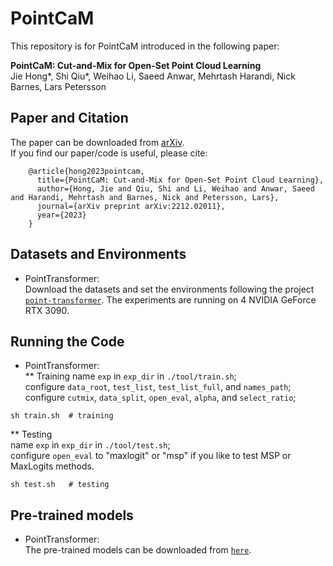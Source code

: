 # PointCaM
This repository is for PointCaM introduced in the following paper:  

**PointCaM: Cut-and-Mix for Open-Set Point Cloud Learning**  
Jie Hong*, Shi Qiu*, Weihao Li, Saeed Anwar, Mehrtash Harandi, Nick Barnes, Lars Petersson
## Paper and Citation
The paper can be downloaded from [arXiv](https://arxiv.org/abs/2212.02011).  
If you find our paper/code is useful, please cite:

        @article{hong2023pointcam,
          title={PointCaM: Cut-and-Mix for Open-Set Point Cloud Learning},
          author={Hong, Jie and Qiu, Shi and Li, Weihao and Anwar, Saeed and Harandi, Mehrtash and Barnes, Nick and Petersson, Lars},
          journal={arXiv preprint arXiv:2212.02011},
          year={2023}
        }
        
## Datasets and Environments
* PointTransformer: \
Download the datasets and set the environments following the project [```point-transformer```](https://github.com/POSTECH-CVLab/point-transformer). The experiments are running on 4 NVIDIA GeForce RTX 3090.

## Running the Code
* PointTransformer: \
** Training
name ```exp``` in ```exp_dir``` in ```./tool/train.sh```; \
configure ```data_root```, ```test_list```, ```test_list_full```, and ```names_path```; \
configure ```cutmix```, ```data_split```, ```open_eval```, ```alpha```, and ```select_ratio```;
```
sh train.sh  # training
```
** Testing \
name ```exp``` in ```exp_dir``` in ```./tool/test.sh```; \
configure ```open_eval``` to "maxlogit" or "msp" if you like to test MSP or MaxLogits methods.
```
sh test.sh   # testing
```

## Pre-trained models
* PointTransformer: \
The pre-trained models can be downloaded from [```here```](https://drive.google.com/file/d/1P2PGhHFBzanC4lqUPRA0mFXSfGyW3F6s/view?usp=sharing).
